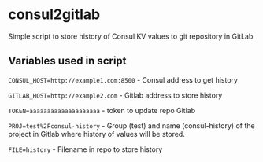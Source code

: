 # consul2gitlab
Simple script to store history of Consul KV values to git repository in GitLab

## Variables used in script
`CONSUL_HOST=http://example1.com:8500` - Consul address to get history

`GITLAB_HOST=http://example2.com` - Gitlab address to store history

`TOKEN=aaaaaaaaaaaaaaaaaaaa` - token to update repo Gitlab

`PROJ=test%2Fconsul-history` - Group (test) and name (consul-history) of the project in Gitlab where history of values will be stored.

`FILE=history` - Filename in repo to store history
